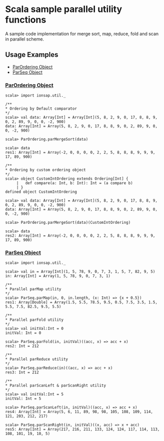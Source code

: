 # Scala sample parallel utility functions

A sample code implementation for merge sort, map, reduce, fold and scan in parallel scheme.
 

## Usage Examples

- [ParOrdering Object](#parordering-object)
- [ParSeq Object](#parseq-object)


### [ParOrdering Object](#parordering-object)

```sbtshell
scala> import ionsap.util._

/**
* Ordering by Default comparator
*/
scala> val data: Array[Int] = Array[Int](5, 8, 2, 9, 0, 17, 8, 8, 9, 0, 2, 89, 9, 0, 0, -2, 900)
data: Array[Int] = Array(5, 8, 2, 9, 0, 17, 8, 8, 9, 0, 2, 89, 9, 0, 0, -2, 900)

scala> ParOrdering.parMergeSort(data)

scala> data
res1: Array[Int] = Array(-2, 0, 0, 0, 0, 2, 2, 5, 8, 8, 8, 9, 9, 9, 17, 89, 900)

/**
* Ordering by custom ordering object
*/
scala> object CustomIntOrdering extends Ordering[Int] {
     |   def compare(a: Int, b: Int): Int = (a compare b)
     | }
defined object CustomIntOrdering

scala> val data: Array[Int] = Array[Int](5, 8, 2, 9, 0, 17, 8, 8, 9, 0, 2, 89, 9, 0, 0, -2, 900)
data: Array[Int] = Array(5, 8, 2, 9, 0, 17, 8, 8, 9, 0, 2, 89, 9, 0, 0, -2, 900)

scala> ParOrdering.parMergeSort(data)(CustomIntOrdering)

scala> data
res2: Array[Int] = Array(-2, 0, 0, 0, 0, 2, 2, 5, 8, 8, 8, 9, 9, 9, 17, 89, 900)
```


### [ParSeq Object](#parseq-object)
```sbtshell
scala> import ionsap.util._

scala> val in = Array[Int](1, 5, 78, 9, 0, 7, 3, 1, 5, 7, 82, 9, 5)
in: Array[Int] = Array(1, 5, 78, 9, 0, 7, 3, 1)

/**
* Parallel parMap utility
*/
scala> ParSeq.parMap(in, 0, in.length, (x: Int) => {x + 0.5})
res1: Array[Double] = Array(1.5, 5.5, 78.5, 9.5, 0.5, 7.5, 3.5, 1.5, 5.5, 7.5, 82.5, 9.5, 5.5)

/**
* Parallel parFold utility
*/
scala> val initVal:Int = 0
initVal: Int = 0

scala> ParSeq.parFold(in, initVal)((acc, x) => acc + x)
res2: Int = 212

/**
* Parallel parReduce utility
*/
scala> ParSeq.parReduce(in)((acc, x) => acc + x)
res3: Int = 212

/**
* Parallel parScanLeft & parScanRight utility
*/
scala> val initVal:Int = 5
initVal: Int = 5

scala> ParSeq.parScanLeft(in, initVal)((acc, x) => acc + x)
res4: Array[Int] = Array(5, 6, 11, 89, 98, 98, 105, 108, 109, 114, 121, 203, 212, 217)

scala> ParSeq.parScanRight(in, initVal)((x, acc) => x + acc)
res5: Array[Int] = Array(217, 216, 211, 133, 124, 124, 117, 114, 113, 108, 101, 19, 10, 5)
```

